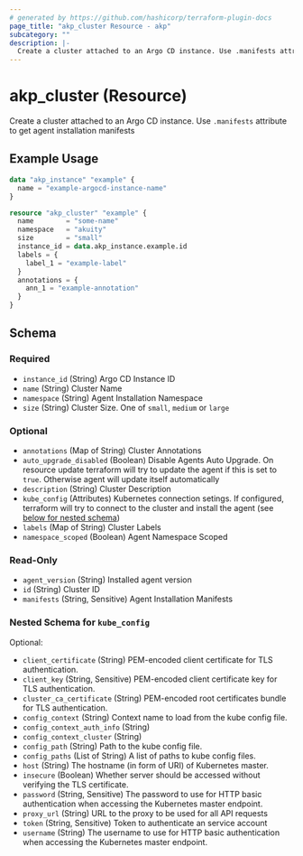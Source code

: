 ```yaml
---
# generated by https://github.com/hashicorp/terraform-plugin-docs
page_title: "akp_cluster Resource - akp"
subcategory: ""
description: |-
  Create a cluster attached to an Argo CD instance. Use .manifests attribute to get agent installation manifests
---
```


# akp_cluster (Resource)

Create a cluster attached to an Argo CD instance. Use `.manifests` attribute to get agent installation manifests

## Example Usage

```terraform
data "akp_instance" "example" {
  name = "example-argocd-instance-name"
}

resource "akp_cluster" "example" {
  name        = "some-name"
  namespace   = "akuity"
  size        = "small"
  instance_id = data.akp_instance.example.id
  labels = {
    label_1 = "example-label"
  }
  annotations = {
    ann_1 = "example-annotation"
  }
}
```

<!-- schema generated by tfplugindocs -->
## Schema

### Required

- `instance_id` (String) Argo CD Instance ID
- `name` (String) Cluster Name
- `namespace` (String) Agent Installation Namespace
- `size` (String) Cluster Size. One of `small`, `medium` or `large`

### Optional

- `annotations` (Map of String) Cluster Annotations
- `auto_upgrade_disabled` (Boolean) Disable Agents Auto Upgrade. On resource update terraform will try to update the agent if this is set to `true`. Otherwise agent will update itself automatically
- `description` (String) Cluster Description
- `kube_config` (Attributes) Kubernetes connection setings. If configured, terraform will try to connect to the cluster and install the agent (see [below for nested schema](#nestedatt--kube_config))
- `labels` (Map of String) Cluster Labels
- `namespace_scoped` (Boolean) Agent Namespace Scoped

### Read-Only

- `agent_version` (String) Installed agent version
- `id` (String) Cluster ID
- `manifests` (String, Sensitive) Agent Installation Manifests

<a id="nestedatt--kube_config"></a>
### Nested Schema for `kube_config`

Optional:

- `client_certificate` (String) PEM-encoded client certificate for TLS authentication.
- `client_key` (String, Sensitive) PEM-encoded client certificate key for TLS authentication.
- `cluster_ca_certificate` (String) PEM-encoded root certificates bundle for TLS authentication.
- `config_context` (String) Context name to load from the kube config file.
- `config_context_auth_info` (String)
- `config_context_cluster` (String)
- `config_path` (String) Path to the kube config file.
- `config_paths` (List of String) A list of paths to kube config files.
- `host` (String) The hostname (in form of URI) of Kubernetes master.
- `insecure` (Boolean) Whether server should be accessed without verifying the TLS certificate.
- `password` (String, Sensitive) The password to use for HTTP basic authentication when accessing the Kubernetes master endpoint.
- `proxy_url` (String) URL to the proxy to be used for all API requests
- `token` (String, Sensitive) Token to authenticate an service account
- `username` (String) The username to use for HTTP basic authentication when accessing the Kubernetes master endpoint.


